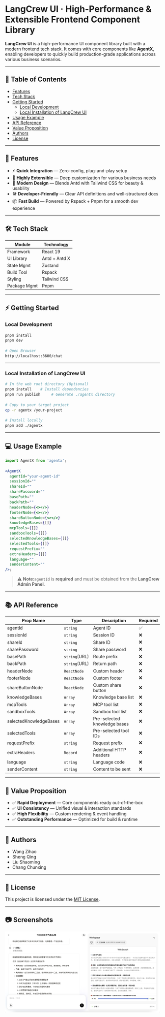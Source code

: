 # LangCrew UI · High-Performance & Extensible Frontend Component Library

**LangCrew UI** is a high-performance UI component library built with a modern frontend tech stack.
It comes with core components like **AgentX**, enabling developers to quickly build production-grade applications across various business scenarios.

---

## 📖 Table of Contents

- [Features](#-features)
- [Tech Stack](#-tech-stack)
- [Getting Started](#-getting-started)
  - [Local Development](#local-development)
  - [Local Installation of LangCrew UI](#local-installation-of-langcrew-ui)
- [Usage Example](#-usage-example)
- [API Reference](#-api-reference)
- [Value Proposition](#-value-proposition)
- [Authors](#-authors)
- [License](#-license)

---

## 🚀 Features

- ⚡ **Quick Integration** — Zero-config, plug-and-play setup
- 🧩 **Highly Extensible** — Deep customization for various business needs
- 🎨 **Modern Design** — Blends Antd with Tailwind CSS for beauty & usability
- 🛠 **Developer-Friendly** — Clear API definitions and well-structured docs
- 📦 **Fast Build** — Powered by Rspack + Pnpm for a smooth dev experience

---

## 🛠 Tech Stack

| Module       | Technology    |
| ------------ | ------------- |
| Framework    | React 19      |
| UI Library   | Antd + Antd X |
| State Mgmt   | Zustand       |
| Build Tool   | Rspack        |
| Styling      | Tailwind CSS  |
| Package Mgmt | Pnpm          |

---

## ⚡ Getting Started

### Local Development

```bash
pnpm install
pnpm dev

# Open Browser
http://localhost:3600/chat
```

---

### Local Installation of LangCrew UI

```bash
# In the web root directory (Optional)
pnpm install    # Install dependencies
pnpm run publish     # Generate ./agentx directory

# Copy to your target project
cp -r agentx /your-project

# Install locally
pnpm add ./agentx
```

---

## 💻 Usage Example

```jsx
import AgentX from 'agentx';

<AgentX
  agentId="your-agent-id"
  sessionId=""
  shareId=""
  sharePassword=""
  basePath=""
  backPath=""
  headerNode={<></>}
  footerNode={<></>}
  shareButtonNode={<></>}
  knowledgeBases={[]}
  mcpTools={[]}
  sandboxTools={[]}
  selectedKnowledgeBases={[]}
  selectedTools={[]}
  requestPrefix=""
  extraHeaders={{}}
  language=""
  senderContent=""
/>;
```

> ⚠ **Note:**`agentId` is **required** and must be obtained from the **LangCrew Admin Panel**.

---

## 📚 API Reference

| Prop Name              | Type          | Description                  | Required |
| ---------------------- | ------------- | ---------------------------- | -------- |
| agentId                | `string`      | Agent ID                     | ✅       |
| sessionId              | `string`      | Session ID                   | ❌       |
| shareId                | `string`      | Share ID                     | ❌       |
| sharePassword          | `string`      | Share password               | ❌       |
| basePath               | `string`(URL) | Route prefix                 | ❌       |
| backPath               | `string`(URL) | Return path                  | ❌       |
| headerNode             | `ReactNode`   | Custom header                | ❌       |
| footerNode             | `ReactNode`   | Custom footer                | ❌       |
| shareButtonNode        | `ReactNode`   | Custom share button          | ❌       |
| knowledgeBases         | `Array`       | Knowledge base list          | ❌       |
| mcpTools               | `Array`       | MCP tool list                | ❌       |
| sandboxTools           | `Array`       | Sandbox tool list            | ❌       |
| selectedKnowledgeBases | `Array`       | Pre-selected knowledge bases | ❌       |
| selectedTools          | `Array`       | Pre-selected tool IDs        | ❌       |
| requestPrefix          | `string`      | Request prefix               | ❌       |
| extraHeaders           | `Record`      | Additional HTTP headers      | ❌       |
| language               | `string`      | Language code                | ❌       |
| senderContent          | `string`      | Content to be sent           | ❌       |

---

## 🌟 Value Proposition

- ✅ **Rapid Deployment** — Core components ready out-of-the-box
- ✅ **UI Consistency** — Unified visual & interaction standards
- ✅ **High Flexibility** — Custom rendering & event handling
- ✅ **Outstanding Performance** — Optimized for build & runtime

---

## 👥 Authors

- Wang Zihao
- Sheng Qing
- Liu Shaoming
- Chang Chunxing

---

## 📄 License

This project is licensed under the [MIT License](https://chatgpt.com/c/LICENSE).

---

## 📷 Screenshots

<img src="./src/assets/docs/screenshot.png" alt="">

